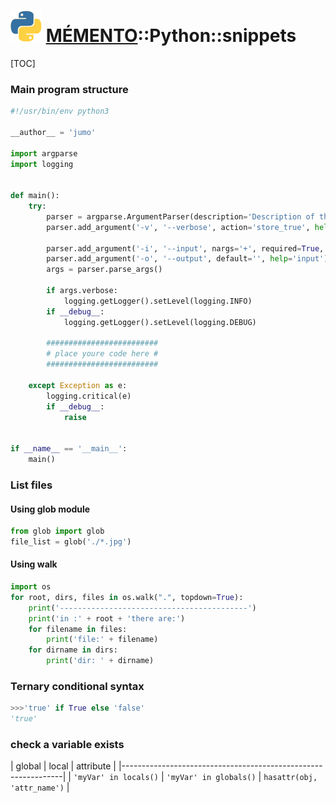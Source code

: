 ![](icon_python.svg "PYTHON") [MÉMENTO](../README.md)::Python::snippets
===================

[TOC]

### Main program structure

```python
#!/usr/bin/env python3

__author__ = 'jumo'

import argparse
import logging


def main():
    try:
        parser = argparse.ArgumentParser(description='Description of the program.')
        parser.add_argument('-v', '--verbose', action='store_true', help='verbose message')

        parser.add_argument('-i', '--input', nargs='+', required=True, help='input')
        parser.add_argument('-o', '--output', default='', help='input')
        args = parser.parse_args()

        if args.verbose:
            logging.getLogger().setLevel(logging.INFO)
        if __debug__:
            logging.getLogger().setLevel(logging.DEBUG)
		
        #########################
		# place youre code here #
		#########################
		
    except Exception as e:
        logging.critical(e)
        if __debug__:
            raise


if __name__ == '__main__':
    main()
```

### List files

#### Using glob module

```python
from glob import glob
file_list = glob('./*.jpg')
```

#### Using walk
```python
import os
for root, dirs, files in os.walk(".", topdown=True):
    print('------------------------------------------')
    print('in :' + root + 'there are:')
    for filename in files:
        print('file:' + filename)
    for dirname in dirs:
        print('dir: ' + dirname)
```

### Ternary conditional syntax

```python
>>>'true' if True else 'false'
'true'
```

### check a variable exists

| global                 |  local                  | attribute  |
|---------------------------------------------------------------|
| `'myVar' in locals()`  | `'myVar' in globals()`  | `hasattr(obj, 'attr_name')` |
